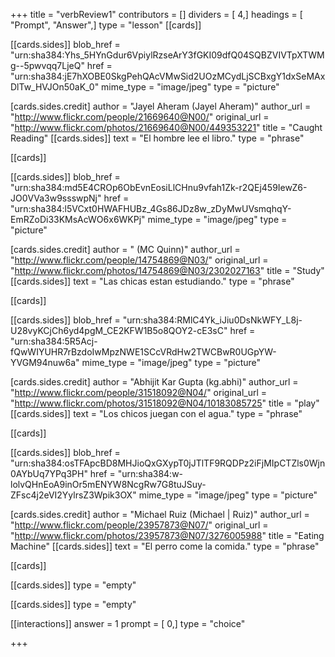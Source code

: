 +++
title = "verbReview1"
contributors = []
dividers = [ 4,]
headings = [ "Prompt", "Answer",]
type = "lesson"
[[cards]]

[[cards.sides]]
blob_href = "urn:sha384:Yhs_5HYnGdur6VpiylRzseArY3fGKI09dfQ04SQBZVIVTpXTWMg--5pwvqq7LjeQ"
href = "urn:sha384:jE7hXOBE0SkgPehQAcVMwSid2UOzMCydLjSCBxgY1dxSeMAxDlTw_HVJOn50aK_0"
mime_type = "image/jpeg"
type = "picture"

[cards.sides.credit]
author = "Jayel Aheram (Jayel Aheram)"
author_url = "http://www.flickr.com/people/21669640@N00/"
original_url = "http://www.flickr.com/photos/21669640@N00/449353221"
title = "Caught Reading"
[[cards.sides]]
text = "El hombre lee el libro."
type = "phrase"

[[cards]]

[[cards.sides]]
blob_href = "urn:sha384:md5E4CROp6ObEvnEosiLlCHnu9vfah1Zk-r2QEj459IewZ6-JO0VVa3w9ssswpNj"
href = "urn:sha384:l5VCxt0HWAFHUBz_4Gs86JDz8w_zDyMwUVsmqhqY-EmRZoDi33KMsAcWO6x6WKPj"
mime_type = "image/jpeg"
type = "picture"

[cards.sides.credit]
author = " (MC Quinn)"
author_url = "http://www.flickr.com/people/14754869@N03/"
original_url = "http://www.flickr.com/photos/14754869@N03/2302027163"
title = "Study"
[[cards.sides]]
text = "Las chicas estan estudiando."
type = "phrase"

[[cards]]

[[cards.sides]]
blob_href = "urn:sha384:RMlC4Yk_iJiu0DsNkWFY_L8j-U28vyKCjCh6yd4pgM_CE2KFW1B5o8QOY2-cE3sC"
href = "urn:sha384:5R5Acj-fQwWIYUHR7rBzdoIwMpzNWE1SCcVRdHw2TWCBwR0UGpYW-YVGM94nuw6a"
mime_type = "image/jpeg"
type = "picture"

[cards.sides.credit]
author = "Abhijit Kar Gupta (kg.abhi)"
author_url = "http://www.flickr.com/people/31518092@N04/"
original_url = "http://www.flickr.com/photos/31518092@N04/10183085725"
title = "play"
[[cards.sides]]
text = "Los chicos juegan con el agua."
type = "phrase"

[[cards]]

[[cards.sides]]
blob_href = "urn:sha384:osTFApcBD8MHJioQxGXypT0jJTlTF9RQDPz2iFjMIpCTZls0Wjn0AYbUq7YPq3PH"
href = "urn:sha384:w-lolvQHnEoA9inOr5mENYW8NcgRw7G8tuJSuy-ZFsc4j2eVI2YylrsZ3Wpik3OX"
mime_type = "image/jpeg"
type = "picture"

[cards.sides.credit]
author = "Michael Ruiz (Michael | Ruiz)"
author_url = "http://www.flickr.com/people/23957873@N07/"
original_url = "http://www.flickr.com/photos/23957873@N07/3276005988"
title = "Eating Machine"
[[cards.sides]]
text = "El perro come la comida."
type = "phrase"

[[cards]]

[[cards.sides]]
type = "empty"

[[cards.sides]]
type = "empty"

[[interactions]]
answer = 1
prompt = [ 0,]
type = "choice"

+++
